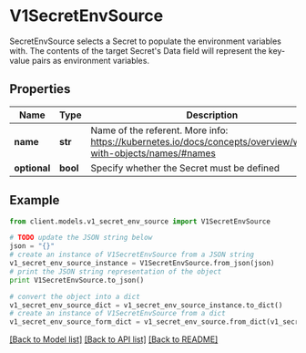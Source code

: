 # V1SecretEnvSource

SecretEnvSource selects a Secret to populate the environment variables with.  The contents of the target Secret's Data field will represent the key-value pairs as environment variables.

## Properties
Name | Type | Description | Notes
------------ | ------------- | ------------- | -------------
**name** | **str** | Name of the referent. More info: https://kubernetes.io/docs/concepts/overview/working-with-objects/names/#names | [optional] 
**optional** | **bool** | Specify whether the Secret must be defined | [optional] 

## Example

```python
from client.models.v1_secret_env_source import V1SecretEnvSource

# TODO update the JSON string below
json = "{}"
# create an instance of V1SecretEnvSource from a JSON string
v1_secret_env_source_instance = V1SecretEnvSource.from_json(json)
# print the JSON string representation of the object
print V1SecretEnvSource.to_json()

# convert the object into a dict
v1_secret_env_source_dict = v1_secret_env_source_instance.to_dict()
# create an instance of V1SecretEnvSource from a dict
v1_secret_env_source_form_dict = v1_secret_env_source.from_dict(v1_secret_env_source_dict)
```
[[Back to Model list]](../README.md#documentation-for-models) [[Back to API list]](../README.md#documentation-for-api-endpoints) [[Back to README]](../README.md)


